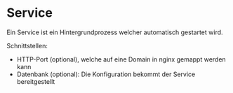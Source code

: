 # Service
Ein Service ist ein Hintergrundprozess welcher automatisch gestartet wird.

Schnittstellen:
* HTTP-Port (optional), welche auf eine Domain in nginx gemappt werden kann
* Datenbank (optional): Die Konfiguration bekommt der Service bereitgestellt
